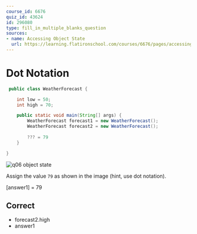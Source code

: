 ```yaml
---
course_id: 6676
quiz_id: 43624
id: 296080
type: fill_in_multiple_blanks_question
sources:
- name: Accessing Object State
  url: https://learning.flatironschool.com/courses/6676/pages/accessing-fields-of-a-class-via-dot-notation
---
```


# Dot Notation

```java
 public class WeatherForecast {

    int low = 50;
    int high = 70;

    public static void main(String[] args) {
        WeatherForecast forecast1 = new WeatherForecast();
        WeatherForecast forecast2 = new WeatherForecast();
        
        ??? = 79
    }

}
```

![q06 object state](https://curriculum-content.s3.amazonaws.com/6676/java-mod2-oop-fundamentals/q06.png)

Assign the value `79` as shown in the image (hint, use dot notation).

[answer1] = 79

## Correct

- forecast2.high
- answer1
